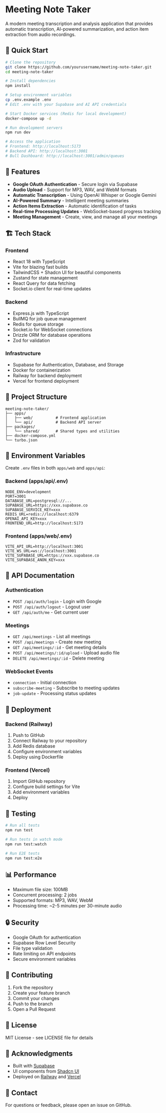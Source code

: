 # Meeting Note Taker

A modern meeting transcription and analysis application that provides automatic transcription, AI-powered summarization, and action item extraction from audio recordings.

## 🚀 Quick Start

```bash
# Clone the repository
git clone https://github.com/yourusername/meeting-note-taker.git
cd meeting-note-taker

# Install dependencies
npm install

# Setup environment variables
cp .env.example .env
# Edit .env with your Supabase and AI API credentials

# Start Docker services (Redis for local development)
docker-compose up -d

# Run development servers
npm run dev

# Access the application
# Frontend: http://localhost:5173
# Backend API: http://localhost:3001
# Bull Dashboard: http://localhost:3001/admin/queues
```

## 🎯 Features

- **Google OAuth Authentication** - Secure login via Supabase
- **Audio Upload** - Support for MP3, WAV, and WebM formats
- **Automatic Transcription** - Using OpenAI Whisper or Google Gemini
- **AI-Powered Summary** - Intelligent meeting summaries
- **Action Items Extraction** - Automatic identification of tasks
- **Real-time Processing Updates** - WebSocket-based progress tracking
- **Meeting Management** - Create, view, and manage all your meetings

## 🏗️ Tech Stack

### Frontend
- React 18 with TypeScript
- Vite for blazing fast builds
- TailwindCSS + Shadcn UI for beautiful components
- Zustand for state management
- React Query for data fetching
- Socket.io client for real-time updates

### Backend
- Express.js with TypeScript
- BullMQ for job queue management
- Redis for queue storage
- Socket.io for WebSocket connections
- Drizzle ORM for database operations
- Zod for validation

### Infrastructure
- Supabase for Authentication, Database, and Storage
- Docker for containerization
- Railway for backend deployment
- Vercel for frontend deployment

## 📁 Project Structure

```
meeting-note-taker/
├── apps/
│   ├── web/          # Frontend application
│   └── api/          # Backend API server
├── packages/
│   └── shared/       # Shared types and utilities
├── docker-compose.yml
└── turbo.json
```

## 🔧 Environment Variables

Create `.env` files in both `apps/web` and `apps/api`:

### Backend (apps/api/.env)
```env
NODE_ENV=development
PORT=3001
DATABASE_URL=postgresql://...
SUPABASE_URL=https://xxx.supabase.co
SUPABASE_SERVICE_KEY=xxx
REDIS_URL=redis://localhost:6379
OPENAI_API_KEY=xxx
FRONTEND_URL=http://localhost:5173
```

### Frontend (apps/web/.env)
```env
VITE_API_URL=http://localhost:3001
VITE_WS_URL=ws://localhost:3001
VITE_SUPABASE_URL=https://xxx.supabase.co
VITE_SUPABASE_ANON_KEY=xxx
```

## 📝 API Documentation

### Authentication
- `POST /api/auth/login` - Login with Google
- `POST /api/auth/logout` - Logout user
- `GET /api/auth/me` - Get current user

### Meetings
- `GET /api/meetings` - List all meetings
- `POST /api/meetings` - Create new meeting
- `GET /api/meetings/:id` - Get meeting details
- `POST /api/meetings/:id/upload` - Upload audio file
- `DELETE /api/meetings/:id` - Delete meeting

### WebSocket Events
- `connection` - Initial connection
- `subscribe-meeting` - Subscribe to meeting updates
- `job-update` - Processing status updates

## 🚢 Deployment

### Backend (Railway)
1. Push to GitHub
2. Connect Railway to your repository
3. Add Redis database
4. Configure environment variables
5. Deploy using Dockerfile

### Frontend (Vercel)
1. Import GitHub repository
2. Configure build settings for Vite
3. Add environment variables
4. Deploy

## 🧪 Testing

```bash
# Run all tests
npm run test

# Run tests in watch mode
npm run test:watch

# Run E2E tests
npm run test:e2e
```

## 📊 Performance

- Maximum file size: 100MB
- Concurrent processing: 2 jobs
- Supported formats: MP3, WAV, WebM
- Processing time: ~2-5 minutes per 30-minute audio

## 🔒 Security

- Google OAuth for authentication
- Supabase Row Level Security
- File type validation
- Rate limiting on API endpoints
- Secure environment variables

## 🤝 Contributing

1. Fork the repository
2. Create your feature branch
3. Commit your changes
4. Push to the branch
5. Open a Pull Request

## 📄 License

MIT License - see LICENSE file for details

## 🙏 Acknowledgments

- Built with [Supabase](https://supabase.com)
- UI components from [Shadcn UI](https://ui.shadcn.com)
- Deployed on [Railway](https://railway.app) and [Vercel](https://vercel.com)

## 📧 Contact

For questions or feedback, please open an issue on GitHub.